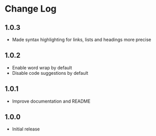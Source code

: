# Change Log

## 1.0.3

* Made syntax highlighting for links, lists and headings more precise

## 1.0.2

* Enable word wrap by default
* Disable code suggestions by default

## 1.0.1

* Improve documentation and README

## 1.0.0

* Initial release
